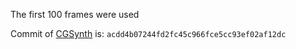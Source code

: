 The first 100 frames were used

Commit of [CGSynth](https://github.com/dcomp-leris/CGSynth) is: `acdd4b07244fd2fc45c966fce5cc93ef02af12dc`
